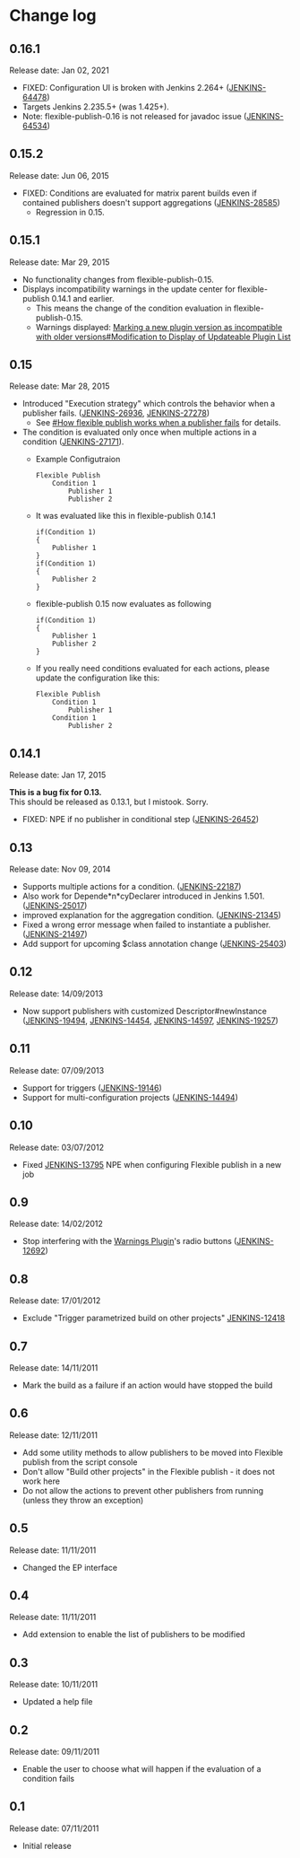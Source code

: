 # Change log

## 0.16.1

Release date: Jan 02, 2021

-   FIXED: Configuration UI is broken with Jenkins 2.264+
    ([JENKINS-64478](https://issues.jenkins.io/browse/JENKINS-64478))
-   Targets Jenkins 2.235.5+ (was 1.425+).
-   Note: flexible-publish-0.16 is not released for javadoc issue
    ([JENKINS-64534](https://issues.jenkins.io/browse/JENKINS-64534))


## 0.15.2

Release date: Jun 06, 2015

-   FIXED: Conditions are evaluated for matrix parent builds even if
    contained publishers doesn't support aggregations
    ([JENKINS-28585](https://issues.jenkins-ci.org/browse/JENKINS-28585))
    -   Regression in 0.15.

## 0.15.1

Release date: Mar 29, 2015

-   No functionality changes from flexible-publish-0.15.
-   Displays incompatibility warnings in the update center for
    flexible-publish 0.14.1 and earlier.
    -   This means the change of the condition evaluation in
        flexible-publish-0.15.
    -   Warnings displayed: [Marking a new plugin version as
        incompatible with older versions\#Modification to Display of
        Updateable Plugin
        List](https://wiki.jenkins.io/display/JENKINS/Marking+a+new+plugin+version+as+incompatible+with+older+versions#Markinganewpluginversionasincompatiblewitholderversions-ModificationtoDisplayofUpdateablePluginList)

## 0.15

Release date: Mar 28, 2015

-   Introduced "Execution strategy" which controls the behavior when a
    publisher fails.
    ([JENKINS-26936](https://issues.jenkins-ci.org/browse/JENKINS-26936),
    [JENKINS-27278](https://issues.jenkins-ci.org/browse/JENKINS-27278))
    -   See [\#How flexible publish works when a publisher
        fails](https://wiki.jenkins.io/display/JENKINS/Flexible+Publish+Plugin#FlexiblePublishPlugin-Howflexiblepublishworkswhenapublisherfails)
        for details.
-   The condition is evaluated only once when multiple actions in a
    condition
    ([JENKINS-27171](https://issues.jenkins-ci.org/browse/JENKINS-27171)).
    -   Example Configutraion

            Flexible Publish
                Condition 1
                    Publisher 1
                    Publisher 2

    -   It was evaluated like this in flexible-publish 0.14.1

            if(Condition 1)
            {
                Publisher 1
            }
            if(Condition 1)
            {
                Publisher 2
            }

    -   flexible-publish 0.15 now evaluates as following

            if(Condition 1)
            {
                Publisher 1
                Publisher 2
            }

    -   If you really need conditions evaluated for each actions, please
        update the configuration like this:

            Flexible Publish
                Condition 1
                    Publisher 1
                Condition 1
                    Publisher 2

## 0.14.1

Release date: Jan 17, 2015

**This is a bug fix for 0.13.**  
This should be released as 0.13.1, but I mistook. Sorry.

-   FIXED: NPE if no publisher in conditional step
    ([JENKINS-26452](https://issues.jenkins-ci.org/browse/JENKINS-26452))

## 0.13

Release date: Nov 09, 2014

-   Supports multiple actions for a condition.
    ([JENKINS-22187](https://issues.jenkins-ci.org/browse/JENKINS-22187))
-   Also work for Depende\*n\*cyDeclarer introduced in Jenkins 1.501.
    ([JENKINS-25017](https://issues.jenkins-ci.org/browse/JENKINS-25017))
-   improved explanation for the aggregation condition.
    ([JENKINS-21345](https://issues.jenkins-ci.org/browse/JENKINS-21345))
-   Fixed a wrong error message when failed to instantiate a publisher.
    ([JENKINS-21497](https://issues.jenkins-ci.org/browse/JENKINS-21497))
-   Add support for upcoming $class annotation change
    ([JENKINS-25403](https://issues.jenkins-ci.org/browse/JENKINS-25403))

## 0.12

Release date: 14/09/2013

-   Now support publishers with customized Descriptor\#newInstance
    ([JENKINS-19494](https://issues.jenkins-ci.org/browse/JENKINS-19494),
    [JENKINS-14454](https://issues.jenkins-ci.org/browse/JENKINS-14454),
    [JENKINS-14597](https://issues.jenkins-ci.org/browse/JENKINS-14597),
    [JENKINS-19257](https://issues.jenkins-ci.org/browse/JENKINS-19257))

## 0.11

Release date: 07/09/2013

-   Support for triggers
    ([JENKINS-19146](https://issues.jenkins-ci.org/browse/JENKINS-19146))
-   Support for multi-configuration projects
    ([JENKINS-14494](https://issues.jenkins-ci.org/browse/JENKINS-14494))

## 0.10

Release date: 03/07/2012

-   Fixed
    [JENKINS-13795](https://issues.jenkins-ci.org/browse/JENKINS-13795)
    NPE when configuring Flexible publish in a new job

## 0.9

Release date: 14/02/2012

-   Stop interfering with the [Warnings
    Plugin](https://wiki.jenkins.io/display/JENKINS/Warnings+Plugin)'s
    radio buttons
    ([JENKINS-12692](https://issues.jenkins-ci.org/browse/JENKINS-12692))

## 0.8

Release date: 17/01/2012

-   Exclude "Trigger parametrized build on other projects"
    [JENKINS-12418](https://issues.jenkins-ci.org/browse/JENKINS-12418)

## 0.7

Release date: 14/11/2011

-   Mark the build as a failure if an action would have stopped the
    build

## 0.6

Release date: 12/11/2011

-   Add some utility methods to allow publishers to be moved into
    Flexible publish from the script console
-   Don't allow "Build other projects" in the Flexible publish - it does
    not work here
-   Do not allow the actions to prevent other publishers from running
    (unless they throw an exception)

## 0.5

Release date: 11/11/2011

-   Changed the EP interface

## 0.4

Release date: 11/11/2011

-   Add extension to enable the list of publishers to be modified

## 0.3

Release date: 10/11/2011

-   Updated a help file

## 0.2

Release date: 09/11/2011

-   Enable the user to choose what will happen if the evaluation of a
    condition fails

## 0.1

Release date: 07/11/2011

-   Initial release
